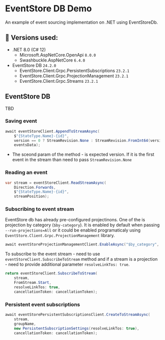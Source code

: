 # EventStore DB Demo
An example of event sourcing implementation on .NET using EventStoreDb.

## :scroll: Versions used:
- .NET 8.0 (C# 12)
    - Microsoft.AspNetCore.OpenApi `8.0.0`
    - Swashbuckle.AspNetCore `6.4.0`
- EventStore DB `24.2.0`
    - EventStore.Client.Grpc.PersistentSubscriptions `23.2.1`
    - EventStore.Client.Grpc.ProjectionManagement `23.2.1`
    - EventStore.Client.Grpc.Streams `23.2.1`

## EventStore DB
TBD

### Saving event
```csharp
await eventStoreClient.AppendToStreamAsync(
    $"{StateType.Name}-{id}",
    version == 0 ? StreamRevision.None : StreamRevision.FromInt64(version - 1), 
    eventsData);
```
- The sceond param of the method - is expected version. If it is the first event in the stream than need to pass `StreamRevision.None`

### Reading an event
```csharp
var stream = eventStoreClient.ReadStreamAsync(
    Direction.Forwards,
    $"{StateType.Name}-{id}",
    streamPosition);
```

### Subscribing to event stream
EventStore db has already pre-configured projectinons. One of the is projection by category (`$by-category`). It is enabled by default when passing `--run-projections=All` or it could be enabled programaticaly using `EventStore.Client.Grpc.ProjectionManagement` library.
```csharp
await eventStoreProjectionManagementClient.EnableAsync("$by_category", cancellationToken: stoppingToken);
```
To subscribe to the event stream - need to use `eventStoreClient.SubscribeToStream` method and if a stream is a projection - need to provide additional parameter `resolveLinkTos: true`.
```csharp
return eventStoreClient.SubscribeToStream(
    stream, 
    FromStream.Start,
    resolveLinkTos: true,
    cancellationToken: cancellationToken);
```

### Persistent event subscriptions
```csharp
await eventStorePersistentSubscriptionsClient.CreateToStreamAsync(
    stream,
    groupName, 
    new PersistentSubscriptionSettings(resolveLinkTos: true),
    cancellationToken: cancellationToken);
```